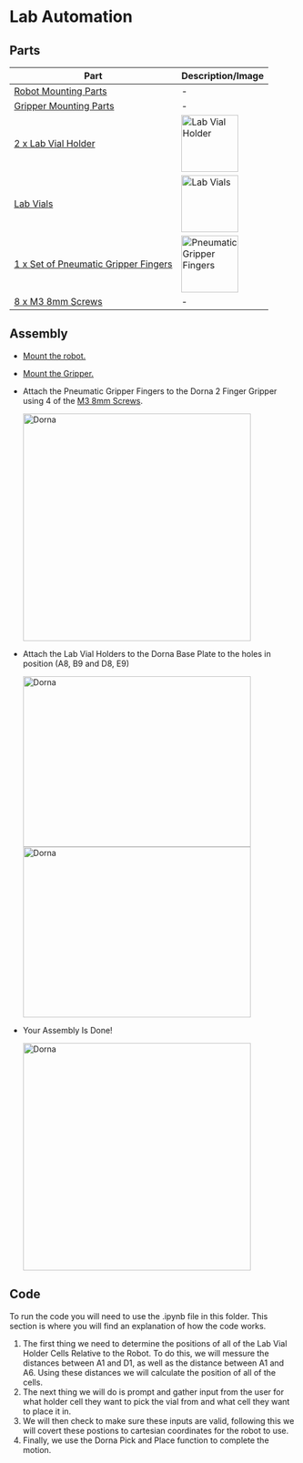# **Lab Automation**

## **Parts**
| **Part** | **Description/Image** |
|---|---|
| [Robot Mounting Parts](https://github.com/dorna-robotics/education/blob/main/mount_robot/README.md#parts) |  - |
| [Gripper Mounting Parts](https://github.com/dorna-robotics/education/blob/main/attach_two_finger_pneumatic_gripper/README.md#parts) |  - |
| [2 x Lab Vial Holder](https://github.com/dorna-robotics/education/blob/main/lab_automation/Asset/Vial%20Holder%20v10.stl) | <img src="https://i.imgur.com/MbY7aJw.jpeg" alt="Lab Vial Holder" width="100"/> |
| [Lab Vials](https://www.amazon.com/dp/B0C8CVQK46?ref=cm_sw_r_cp_ud_dp_GB0VGHMMAQMXRGTBVY2K&ref_=cm_sw_r_cp_ud_dp_GB0VGHMMAQMXRGTBVY2K&social_share=cm_sw_r_cp_ud_dp_GB0VGHMMAQMXRGTBVY2K&skipTwisterOG=2&th=1) | <img src="https://i.imgur.com/iZYnaa3.jpeg" alt="Lab Vials" width="100"/> |
| [1 x Set of Pneumatic Gripper Fingers](https://github.com/dorna-robotics/education/blob/main/lab_automation/Asset/Gripper%20Finger%20v27.stl) | <img src="https://i.imgur.com/eIwONke.jpeg" alt="Pneumatic Gripper Fingers" width="100"/> |
| [8 x M3 8mm Screws](https://www.mcmaster.com/91290A113/) |  - |

## **Assembly**

 * [Mount the robot.](https://github.com/dorna-robotics/education/blob/main/mount_robot/README.md#assembly)
   
 * [Mount the Gripper.](https://github.com/dorna-robotics/education/blob/main/attach_two_finger_pneumatic_gripper/README.md#assembly)

 * Attach the Pneumatic Gripper Fingers to the Dorna 2 Finger Gripper using 4 of the [M3 8mm Screws](https://www.mcmaster.com/91290A113/).

   <img src="https://i.imgur.com/qICma2g.jpeg" alt="Dorna" width ="400"/>

 * Attach the Lab Vial Holders to the Dorna Base Plate to the holes in position (A8, B9 and D8, E9)

   <img src="https://i.imgur.com/rmLVyGH.jpeg" alt="Dorna" Height ="300" Width="400"/>
   <img src="https://i.imgur.com/gDl34yZ.jpeg" alt="Dorna" Height ="300" Width="400"/>

* Your Assembly Is Done!
  
   <img src="https://i.imgur.com/9lVQlcO.jpeg" alt="Dorna" width ="400"/>

## **Code**
To run the code you will need to use the .ipynb file in this folder. This section is where you will find an explanation of how the code works.

 1. The first thing we need to determine the positions of all of the Lab Vial Holder Cells Relative to the Robot. To do this, we will messure the distances between A1 and D1, as well as the distance between A1 and A6. Using these distances we will calculate the position of all of the cells.
 2. The next thing we will do is prompt and gather input from the user for what holder cell they want to pick the vial from and what cell they want to place it in.
 3. We will then check to make sure these inputs are valid, following this we will covert these postions to cartesian coordinates for the robot to use.
 4. Finally, we use the Dorna Pick and Place function to complete the motion.
